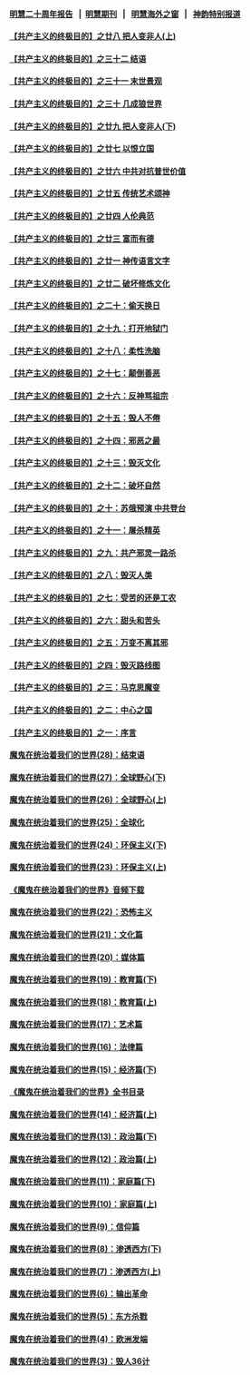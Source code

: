 #### [明慧二十周年报告](https://github.com/gfw-breaker/mh-reports/blob/master/README.md?t=07202340) &nbsp;&nbsp;|&nbsp;&nbsp;[明慧期刊](https://github.com/gfw-breaker/mh-qikan) &nbsp;&nbsp;|&nbsp;&nbsp; [明慧海外之窗](https://github.com/gfw-breaker/mh-news/blob/master/README.md?t=07202340) &nbsp;&nbsp;|&nbsp;&nbsp; [神韵特别报道](https://github.com/gfw-breaker/mh-news/blob/master/shenyun.md?t=07202340) 

#### [【共产主义的终极目的】之廿八 把人变非人(上)](../pages/nsc422/n11340492.md?t=07202340) 

#### [【共产主义的终极目的】之三十二 结语](../pages/nsc422/n11360535.md?t=07202340) 

#### [【共产主义的终极目的】之三十一 末世景观](../pages/nsc422/n11351129.md?t=07202340) 

#### [【共产主义的终极目的】之三十 几成狼世界](../pages/nsc422/n11348280.md?t=07202340) 

#### [【共产主义的终极目的】之廿九 把人变非人(下)](../pages/nsc422/n11344140.md?t=07202340) 

#### [【共产主义的终极目的】之廿七 以恨立国](../pages/nsc422/n11336944.md?t=07202340) 

#### [【共产主义的终极目的】之廿六 中共对抗普世价值](../pages/nsc422/n11324785.md?t=07202340) 

#### [【共产主义的终极目的】之廿五 传统艺术颂神](../pages/nsc422/n11296396.md?t=07202340) 

#### [【共产主义的终极目的】之廿四 人伦典范](../pages/nsc422/n11296397.md?t=07202340) 

#### [【共产主义的终极目的】之廿三 富而有德](../pages/nsc422/n11283598.md?t=07202340) 

#### [【共产主义的终极目的】之廿一 神传语言文字](../pages/nsc422/n11263265.md?t=07202340) 

#### [【共产主义的终极目的】之廿二 破坏修炼文化](../pages/nsc422/n11245728.md?t=07202340) 

#### [【共产主义的终极目的】之二十：偷天换日](../pages/nsc422/n11238846.md?t=07202340) 

#### [【共产主义的终极目的】之十九：打开地狱门](../pages/nsc422/n11206376.md?t=07202340) 

#### [【共产主义的终极目的】之十八：柔性洗脑](../pages/nsc422/n11199994.md?t=07202340) 

#### [【共产主义的终极目的】之十七：颠倒善恶](../pages/nsc422/n11179782.md?t=07202340) 

#### [【共产主义的终极目的】之十六：反神骂祖宗](../pages/nsc422/n11166798.md?t=07202340) 

#### [【共产主义的终极目的】之十五：毁人不倦](../pages/nsc422/n11166792.md?t=07202340) 

#### [【共产主义的终极目的】之十四：邪恶之最](../pages/nsc422/n11150249.md?t=07202340) 

#### [【共产主义的终极目的】之十三：毁灭文化](../pages/nsc422/n11135227.md?t=07202340) 

#### [【共产主义的终极目的】之十二：破坏自然](../pages/nsc422/n11135214.md?t=07202340) 

#### [【共产主义的终极目的】之十：苏俄预演 中共登台](../pages/nsc422/n11118424.md?t=07202340) 

#### [【共产主义的终极目的】之十一：屠杀精英](../pages/nsc422/n11118442.md?t=07202340) 

#### [【共产主义的终极目的】之九：共产邪灵一路杀](../pages/nsc422/n11114139.md?t=07202340) 

#### [【共产主义的终极目的】之八：毁灭人类](../pages/nsc422/n11108503.md?t=07202340) 

#### [【共产主义的终极目的】之七：受苦的还是工农](../pages/nsc422/n11101809.md?t=07202340) 

#### [【共产主义的终极目的】之六：甜头和苦头](../pages/nsc422/n11096971.md?t=07202340) 

#### [【共产主义的终极目的】之五：万变不离其邪](../pages/nsc422/n11091285.md?t=07202340) 

#### [【共产主义的终极目的】之四：毁灭路线图](../pages/nsc422/n11086284.md?t=07202340) 

#### [【共产主义的终极目的】之三：马克思魔变](../pages/nsc422/n11061941.md?t=07202340) 

#### [【共产主义的终极目的】之二：中心之国](../pages/nsc422/n11047728.md?t=07202340) 

#### [【共产主义的终极目的】之一：序言](../pages/nsc422/n11086077.md?t=07202340) 

#### [魔鬼在统治着我们的世界(28)：结束语](../pages/nsc422/n10936246.md?t=07202340) 

#### [魔鬼在统治着我们的世界(27)：全球野心(下)](../pages/nsc422/n10928319.md?t=07202340) 

#### [魔鬼在统治着我们的世界(26)：全球野心(上)](../pages/nsc422/n10900318.md?t=07202340) 

#### [魔鬼在统治着我们的世界(25)：全球化](../pages/nsc422/n10788205.md?t=07202340) 

#### [魔鬼在统治着我们的世界(24)：环保主义(下)](../pages/nsc422/n10695307.md?t=07202340) 

#### [魔鬼在统治着我们的世界(23)：环保主义(上)](../pages/nsc422/n10688613.md?t=07202340) 

#### [《魔鬼在统治着我们的世界》音频下载](../pages/nsc422/n10635553.md?t=07202340) 

#### [魔鬼在统治着我们的世界(22)：恐怖主义](../pages/nsc422/n10614727.md?t=07202340) 

#### [魔鬼在统治着我们的世界(21)：文化篇](../pages/nsc422/n10597706.md?t=07202340) 

#### [魔鬼在统治着我们的世界(20)：媒体篇](../pages/nsc422/n10586579.md?t=07202340) 

#### [魔鬼在统治着我们的世界(19)：教育篇(下)](../pages/nsc422/n10564808.md?t=07202340) 

#### [魔鬼在统治着我们的世界(18)：教育篇(上)](../pages/nsc422/n10526970.md?t=07202340) 

#### [魔鬼在统治着我们的世界(17)：艺术篇](../pages/nsc422/n10499093.md?t=07202340) 

#### [魔鬼在统治着我们的世界(16)：法律篇](../pages/nsc422/n10485969.md?t=07202340) 

#### [魔鬼在统治着我们的世界(15)：经济篇(下)](../pages/nsc422/n10469975.md?t=07202340) 

#### [《魔鬼在统治着我们的世界》全书目录](../pages/nsc422/n10464261.md?t=07202340) 

#### [魔鬼在统治着我们的世界(14)：经济篇(上)](../pages/nsc422/n10457370.md?t=07202340) 

#### [魔鬼在统治着我们的世界(13)：政治篇(下)](../pages/nsc422/n10448270.md?t=07202340) 

#### [魔鬼在统治着我们的世界(12)：政治篇(上)](../pages/nsc422/n10444576.md?t=07202340) 

#### [魔鬼在统治着我们的世界(11)：家庭篇(下)](../pages/nsc422/n10440961.md?t=07202340) 

#### [魔鬼在统治着我们的世界(10)：家庭篇(上)](../pages/nsc422/n10435448.md?t=07202340) 

#### [魔鬼在统治着我们的世界(9)：信仰篇](../pages/nsc422/n10432159.md?t=07202340) 

#### [魔鬼在统治着我们的世界(8)：渗透西方(下)](../pages/nsc422/n10429603.md?t=07202340) 

#### [魔鬼在统治着我们的世界(7)：渗透西方(上)](../pages/nsc422/n10426013.md?t=07202340) 

#### [魔鬼在统治着我们的世界(6)：输出革命](../pages/nsc422/n10421536.md?t=07202340) 

#### [魔鬼在统治着我们的世界(5)：东方杀戮](../pages/nsc422/n10417707.md?t=07202340) 

#### [魔鬼在统治着我们的世界(4)：欧洲发端](../pages/nsc422/n10414890.md?t=07202340) 

#### [魔鬼在统治着我们的世界(3)：毁人36计](../pages/nsc422/n10411583.md?t=07202340) 

